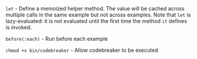
`let` - Define a memoized helper method. The value will be cached across multiple calls in the same example but not across examples. Note that `let` is lazy-evaluated: it is not evaluated until the first time the method `it` defines is invoked.

`before(:each)` - Run before each example

`chmod +x bin/codebreaker` - Allow codebreaker to be executed